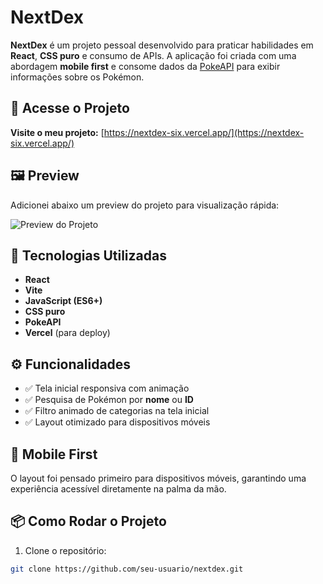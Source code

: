 # NextDex

**NextDex** é um projeto pessoal desenvolvido para praticar habilidades em **React**, **CSS puro** e consumo de APIs. A aplicação foi criada com uma abordagem **mobile first** e consome dados da [PokeAPI](https://pokeapi.co) para exibir informações sobre os Pokémon.

## 🔗 Acesse o Projeto

**Visite o meu projeto:**
[https://nextdex-six.vercel.app/](https://nextdex-six.vercel.app/)

## 🖼 Preview

Adicionei abaixo um preview do projeto para visualização rápida:

![Preview do Projeto](https://github.com/baestero/Nextdex/blob/public/preview/Nextdex.png)

## 🚀 Tecnologias Utilizadas

- **React**
- **Vite**
- **JavaScript (ES6+)**
- **CSS puro**
- **PokeAPI**
- **Vercel** (para deploy)

## ⚙️ Funcionalidades

- ✅ Tela inicial responsiva com animação
- ✅ Pesquisa de Pokémon por **nome** ou **ID**
- ✅ Filtro animado de categorias na tela inicial
- ✅ Layout otimizado para dispositivos móveis

## 📲 Mobile First

O layout foi pensado primeiro para dispositivos móveis, garantindo uma experiência acessível diretamente na palma da mão.

## 📦 Como Rodar o Projeto

1. Clone o repositório:

```bash
git clone https://github.com/seu-usuario/nextdex.git
```
